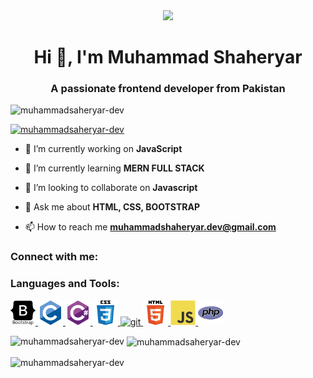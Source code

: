 <center><img src="https://media1.giphy.com/media/qgQUggAC3Pfv687qPC/giphy.gif" width="35%" style="border-radius:10;" "text-align: center";></center>


<h1 align="center">Hi 👋, I'm Muhammad Shaheryar</h1>
<h3 align="center">A passionate frontend developer from Pakistan</h3>

<p align="left"> <img src="https://komarev.com/ghpvc/?username=muhammadsaheryar-dev&label=Profile%20views&color=0e75b6&style=flat" alt="muhammadsaheryar-dev" /> </p>

<p align="left"> <a href="https://github.com/ryo-ma/github-profile-trophy"><img src="https://github-profile-trophy.vercel.app/?username=muhammadsaheryar-dev" alt="muhammadsaheryar-dev" /></a> </p>

- 🔭 I’m currently working on **JavaScript**

- 🌱 I’m currently learning **MERN FULL STACK**

- 👯 I’m looking to collaborate on **Javascript**

- 💬 Ask me about **HTML, CSS, BOOTSTRAP**

- 📫 How to reach me **muhammadshaheryar.dev@gmail.com**

<h3 align="left">Connect with me:</h3>
<p align="left">
</p>

<h3 align="left">Languages and Tools:</h3>
<p align="left"> <a href="https://getbootstrap.com" target="_blank" rel="noreferrer"> <img src="https://raw.githubusercontent.com/devicons/devicon/master/icons/bootstrap/bootstrap-plain-wordmark.svg" alt="bootstrap" width="40" height="40"/> </a> <a href="https://www.cprogramming.com/" target="_blank" rel="noreferrer"> <img src="https://raw.githubusercontent.com/devicons/devicon/master/icons/c/c-original.svg" alt="c" width="40" height="40"/> </a> <a href="https://www.w3schools.com/cs/" target="_blank" rel="noreferrer"> <img src="https://raw.githubusercontent.com/devicons/devicon/master/icons/csharp/csharp-original.svg" alt="csharp" width="40" height="40"/> </a> <a href="https://www.w3schools.com/css/" target="_blank" rel="noreferrer"> <img src="https://raw.githubusercontent.com/devicons/devicon/master/icons/css3/css3-original-wordmark.svg" alt="css3" width="40" height="40"/> </a> <a href="https://git-scm.com/" target="_blank" rel="noreferrer"> <img src="https://www.vectorlogo.zone/logos/git-scm/git-scm-icon.svg" alt="git" width="40" height="40"/> </a> <a href="https://www.w3.org/html/" target="_blank" rel="noreferrer"> <img src="https://raw.githubusercontent.com/devicons/devicon/master/icons/html5/html5-original-wordmark.svg" alt="html5" width="40" height="40"/> </a> <a href="https://developer.mozilla.org/en-US/docs/Web/JavaScript" target="_blank" rel="noreferrer"> <img src="https://raw.githubusercontent.com/devicons/devicon/master/icons/javascript/javascript-original.svg" alt="javascript" width="40" height="40"/> </a> <a href="https://www.php.net" target="_blank" rel="noreferrer"> <img src="https://raw.githubusercontent.com/devicons/devicon/master/icons/php/php-original.svg" alt="php" width="40" height="40"/> </a> </p>

<p><img align="left" src="https://github-readme-stats.vercel.app/api/top-langs?username=muhammadsaheryar-dev&show_icons=true&locale=en&layout=compact" alt="muhammadsaheryar-dev" /></p>

<p>&nbsp;<img align="center" src="https://github-readme-stats.vercel.app/api?username=muhammadsaheryar-dev&show_icons=true&locale=en" alt="muhammadsaheryar-dev" /></p>

<p><img align="center" src="https://github-readme-streak-stats.herokuapp.com/?user=muhammadsaheryar-dev&" alt="muhammadsaheryar-dev" /></p>
